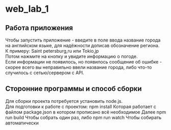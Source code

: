 # web_lab_1

## Работа приложения
Чтобы запустить приложение - введите в поле ввода название города на английском языке, для надёжности дописав обозначение региона.  
К примеру: Saint petersburg,ru или Tokio,jp  
Потом нажмите на кнопку и увидите информацию о погоде.  
Если информации не появилось, но появилось сообщение об ошибке - скорее всего вы неправильно ввели название города, либо что-то случилось с сетью/сервером с API.  

## Сторонние программы и способ сборки
Для сборки проекта потребуется установить node.js.  
Для подготовки к работе с проектом:
npm install
Которая работает с файлом package.json в котором прописано всё необходимое
Далее
npm run build
Чтобы собрать один раз, либо
npm run watch 
Чтобы собирать автоматически